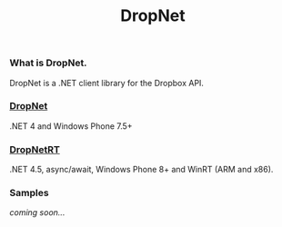﻿---
title: DropNet
layout: layout
---

<h3>
    <span class="octicon octicon-link"></span>What is DropNet.
</h3>
<p>
    DropNet is a .NET client library for the Dropbox API.
</p>


<h3>
    <span class="octicon octicon-link"></span><a href="/dropnet.html">DropNet</a>
</h3>
<p>
    .NET 4 and Windows Phone 7.5+
</p>

<h3>
    <span class="octicon octicon-link"></span><a href="/dropnetrt.html">DropNetRT</a>
</h3>
<p>
    .NET 4.5, async/await, Windows Phone 8+ and WinRT (ARM and x86).
</p>

<h3>
    <span class="octicon octicon-link"></span>Samples
</h3>
<p>
    <em>coming soon...</em>
</p>